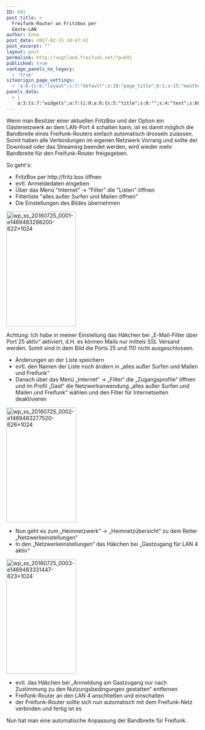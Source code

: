 ```yaml
---
ID: 691
post_title: >
  Freifunk-Router an Fritzbox per
  Gäste-LAN
author: Enno
post_date: 2017-02-15 18:47:42
post_excerpt: ""
layout: post
permalink: http://vogtland.freifunk.net/?p=691
published: true
vantage_panels_no_legacy:
  - 'true'
siteorigin_page_settings:
  - 'a:6:{s:6:"layout";s:7:"default";s:10:"page_title";b:1;s:15:"masthead_margin";b:1;s:13:"footer_margin";b:1;s:13:"hide_masthead";b:0;s:19:"hide_footer_widgets";b:0;}'
panels_data:
  - |
    a:3:{s:7:"widgets";a:7:{i:0;a:6:{s:5:"title";s:0:"";s:4:"text";s:687:"<p>Wenn man Besitzer einer aktuellen FritzBox und der Option ein Gästenetzwerk an dem LAN-Port 4 schalten kann, ist es damit möglich die Bandbreite eines Freifunk-Routers einfach automatisch drosseln zulassen. Somit haben alle Verbindungen im eigenen Netzwerk Vorrang und sollte der Download oder das Streaming beendet werden, wird wieder mehr Bandbreite für den Freifunk-Router freigegeben.</p><p>So geht's:</p><ul><li>FritzBox per http://fritz.box öffnen</li><li>evtl. Anmeldedaten eingeben</li><li>Über das Menü "Internet" -&gt; "Filter" die "Listen" öffnen</li><li>Filterliste "alles außer Surfen und Mailen öffnen"</li><li>Die Einstellungen des Bildes übernehmen</li></ul>";s:20:"text_selected_editor";s:7:"tinymce";s:5:"autop";b:1;s:12:"_sow_form_id";s:13:"58a4c78c91279";s:11:"panels_info";a:7:{s:5:"class";s:31:"SiteOrigin_Widget_Editor_Widget";s:3:"raw";b:0;s:4:"grid";i:0;s:4:"cell";i:0;s:2:"id";i:0;s:9:"widget_id";s:36:"5092ce25-4382-4ef4-9749-b243279475af";s:5:"style";a:1:{s:18:"background_display";s:4:"tile";}}}i:1;a:13:{s:5:"image";i:740;s:14:"image_fallback";s:0:"";s:4:"size";s:6:"medium";s:5:"align";s:7:"default";s:5:"title";s:0:"";s:14:"title_position";s:6:"hidden";s:3:"alt";s:0:"";s:3:"url";s:0:"";s:5:"bound";b:1;s:12:"_sow_form_id";s:13:"58a4c7c8b65a8";s:11:"panels_info";a:6:{s:5:"class";s:30:"SiteOrigin_Widget_Image_Widget";s:4:"grid";i:0;s:4:"cell";i:0;s:2:"id";i:1;s:9:"widget_id";s:36:"d6cf19e4-ce86-4d00-8ac3-44a79c77ba3a";s:5:"style";a:3:{s:5:"class";s:8:"lightbox";s:27:"background_image_attachment";b:0;s:18:"background_display";s:4:"tile";}}s:10:"new_window";b:0;s:10:"full_width";b:0;}i:2;a:6:{s:5:"title";s:0:"";s:4:"text";s:783:"<p><span class="s2">Achtung: Ich habe in meiner Einstellung das Häkchen bei „E-Mail-Filter über Port 25 aktiv“ aktiviert, d.H. es können Mails nur mittels SSL Versand werden. Somit sind in dem Bild die Ports 25 und 110 nicht ausgeschlossen.</span></p><ul class="ol1"><li class="li1"><span class="s2">Änderungen an der Liste speichern</span></li><li class="li1"><span class="s2">evtl. den Namen der Liste noch ändern in „alles außer Surfen und Mailen und Freifunk“</span></li><li class="li1"><span class="s2">Danach über das Menü „Internet“ -&gt; „Filter“ die „Zugangsprofile“ öffnen und im Profil „Gast“ die Netzwerkanwendung „alles außer Surfen und Mailen und Freifunk“ wählen und den Filter für Internetseiten deaktivieren</span></li></ul>";s:20:"text_selected_editor";s:7:"tinymce";s:5:"autop";b:1;s:12:"_sow_form_id";s:13:"58a4c7cd1d429";s:11:"panels_info";a:7:{s:5:"class";s:31:"SiteOrigin_Widget_Editor_Widget";s:3:"raw";b:0;s:4:"grid";i:0;s:4:"cell";i:0;s:2:"id";i:2;s:9:"widget_id";s:36:"4d0964fd-5826-4155-a9b6-6027277a292b";s:5:"style";a:1:{s:18:"background_display";s:4:"tile";}}}i:3;a:13:{s:5:"image";i:741;s:14:"image_fallback";s:0:"";s:4:"size";s:6:"medium";s:5:"align";s:7:"default";s:5:"title";s:0:"";s:14:"title_position";s:6:"hidden";s:3:"alt";s:0:"";s:3:"url";s:0:"";s:5:"bound";b:1;s:12:"_sow_form_id";s:13:"58a4c8415305d";s:10:"new_window";b:0;s:10:"full_width";b:0;s:11:"panels_info";a:7:{s:5:"class";s:30:"SiteOrigin_Widget_Image_Widget";s:3:"raw";b:0;s:4:"grid";i:0;s:4:"cell";i:0;s:2:"id";i:3;s:9:"widget_id";s:36:"71b2d52e-8d6a-4127-ac1a-f7824fc30485";s:5:"style";a:1:{s:18:"background_display";s:4:"tile";}}}i:4;a:6:{s:5:"title";s:0:"";s:4:"text";s:304:"<ul class="ol1"><li class="li1"><span class="s2">Nun geht es zum „Heimnetzwerk“ -&gt; „Heimnetzübersicht“ zu dem Reiter „Netzwerkeinstellungen“</span></li><li class="li1"><span class="s2">In den „Netzwerkeinstellungen“ das Häkchen bei „Gastzugang für LAN 4 aktiv“</span></li></ul>";s:20:"text_selected_editor";s:7:"tinymce";s:5:"autop";b:1;s:12:"_sow_form_id";s:13:"58a4c87b5ddbc";s:11:"panels_info";a:7:{s:5:"class";s:31:"SiteOrigin_Widget_Editor_Widget";s:3:"raw";b:0;s:4:"grid";i:0;s:4:"cell";i:0;s:2:"id";i:4;s:9:"widget_id";s:36:"b6f51983-3c25-427f-b893-81f3f77fe5c1";s:5:"style";a:1:{s:18:"background_display";s:4:"tile";}}}i:5;a:13:{s:5:"image";i:743;s:14:"image_fallback";s:0:"";s:4:"size";s:6:"medium";s:5:"align";s:7:"default";s:5:"title";s:0:"";s:14:"title_position";s:6:"hidden";s:3:"alt";s:0:"";s:3:"url";s:0:"";s:5:"bound";b:1;s:12:"_sow_form_id";s:13:"58a4c89182e0a";s:10:"new_window";b:0;s:10:"full_width";b:0;s:11:"panels_info";a:7:{s:5:"class";s:30:"SiteOrigin_Widget_Image_Widget";s:3:"raw";b:0;s:4:"grid";i:0;s:4:"cell";i:0;s:2:"id";i:5;s:9:"widget_id";s:36:"cfd65773-db7f-4101-845a-9c69245ad788";s:5:"style";a:1:{s:18:"background_display";s:4:"tile";}}}i:6;a:6:{s:5:"title";s:0:"";s:4:"text";s:540:"<ul class="ol1"><li class="li1"><span class="s2">evtl. das Häkchen bei „Anmeldung am Gastzugang nur nach Zustimmung zu den Nutzungsbedingungen gestatten“ entfernen</span></li><li class="li1"><span class="s2">Freifunk-Router an den LAN 4 anschließen und einschalten</span></li><li class="li1"><span class="s2">der Freifunk-Router sollte sich nun automatisch mit dem Freifunk-Netz verbinden und fertig ist es</span></li></ul><p class="p1"><span class="s2">Nun hat man eine automatische Anpassung der Bandbreite für Freifunk.</span></p>";s:20:"text_selected_editor";s:7:"tinymce";s:5:"autop";b:1;s:12:"_sow_form_id";s:13:"58a4c96e3dd36";s:11:"panels_info";a:7:{s:5:"class";s:31:"SiteOrigin_Widget_Editor_Widget";s:3:"raw";b:0;s:4:"grid";i:0;s:4:"cell";i:0;s:2:"id";i:6;s:9:"widget_id";s:36:"3f60f4ec-5ec8-4a7a-8710-bbb953b1652d";s:5:"style";a:1:{s:18:"background_display";s:4:"tile";}}}}s:5:"grids";a:1:{i:0;a:2:{s:5:"cells";i:1;s:5:"style";a:0:{}}}s:10:"grid_cells";a:1:{i:0;a:2:{s:4:"grid";i:0;s:6:"weight";i:1;}}}
---
```

<p>Wenn man Besitzer einer aktuellen FritzBox und der Option ein Gästenetzwerk an dem LAN-Port 4 schalten kann, ist es damit möglich die Bandbreite eines Freifunk-Routers einfach automatisch drosseln zulassen. Somit haben alle Verbindungen im eigenen Netzwerk Vorrang und sollte der Download oder das Streaming beendet werden, wird wieder mehr Bandbreite für den Freifunk-Router freigegeben.</p>
<p>So geht's:</p>
<ul>
<li>FritzBox per http://fritz.box öffnen</li>
<li>evtl. Anmeldedaten eingeben</li>
<li>Über das Menü "Internet" -&gt; "Filter" die "Listen" öffnen</li>
<li>Filterliste "alles außer Surfen und Mailen öffnen"</li>
<li>Die Einstellungen des Bildes übernehmen</li>
</ul>
<img src="http://vogtland.freifunk.net/wordpress/wp-content/uploads/2017/02/wp_ss_20160725_0001-e1469483298200-622x1024-182x300.png" width="182" height="300" srcset="http://vogtland.freifunk.net/wordpress/wp-content/uploads/2017/02/wp_ss_20160725_0001-e1469483298200-622x1024-182x300.png 182w, http://vogtland.freifunk.net/wordpress/wp-content/uploads/2017/02/wp_ss_20160725_0001-e1469483298200-622x1024.png 622w" title="wp_ss_20160725_0001-e1469483298200-622×1024" class="so-widget-image">
<p><span class="s2">Achtung: Ich habe in meiner Einstellung&nbsp;das Häkchen bei „E-Mail-Filter über Port 25 aktiv“ aktiviert, d.H.&nbsp;es können Mails nur mittels SSL Versand werden. Somit sind in dem Bild die Ports 25 und 110 nicht ausgeschlossen.</span></p>
<ul class="ol1">
<li class="li1"><span class="s2">Änderungen an der Liste speichern</span></li>
<li class="li1"><span class="s2">evtl. den Namen der Liste noch ändern in „alles außer Surfen und Mailen und Freifunk“</span></li>
<li class="li1"><span class="s2">Danach über das Menü „Internet“ -&gt; „Filter“ die „Zugangsprofile“ öffnen und im Profil „Gast“ die Netzwerkanwendung „alles außer Surfen und Mailen und Freifunk“ wählen und den Filter für Internetseiten deaktivieren</span></li>
</ul>
<img src="http://vogtland.freifunk.net/wordpress/wp-content/uploads/2017/02/wp_ss_20160725_0002-e1469483277520-626x1024-183x300.png" width="183" height="300" srcset="http://vogtland.freifunk.net/wordpress/wp-content/uploads/2017/02/wp_ss_20160725_0002-e1469483277520-626x1024-183x300.png 183w, http://vogtland.freifunk.net/wordpress/wp-content/uploads/2017/02/wp_ss_20160725_0002-e1469483277520-626x1024.png 626w" title="wp_ss_20160725_0002-e1469483277520-626×1024" class="so-widget-image">
<ul class="ol1">
<li class="li1"><span class="s2">Nun geht es zum „Heimnetzwerk“ -&gt; „Heimnetzübersicht“ zu&nbsp;dem Reiter „Netzwerkeinstellungen“</span></li>
<li class="li1"><span class="s2">In den „Netzwerkeinstellungen“ das Häkchen bei „Gastzugang für LAN 4 aktiv“</span></li>
</ul>
<img src="http://vogtland.freifunk.net/wordpress/wp-content/uploads/2017/02/wp_ss_20160725_0003-e1469483331447-623x1024-183x300.png" width="183" height="300" srcset="http://vogtland.freifunk.net/wordpress/wp-content/uploads/2017/02/wp_ss_20160725_0003-e1469483331447-623x1024-183x300.png 183w, http://vogtland.freifunk.net/wordpress/wp-content/uploads/2017/02/wp_ss_20160725_0003-e1469483331447-623x1024.png 623w" title="wp_ss_20160725_0003-e1469483331447-623×1024" class="so-widget-image">
<ul class="ol1">
<li class="li1"><span class="s2">evtl. das Häkchen bei „Anmeldung am Gastzugang nur nach Zustimmung zu den Nutzungsbedingungen gestatten“ entfernen</span></li>
<li class="li1"><span class="s2">Freifunk-Router an den LAN 4 anschließen und einschalten</span></li>
<li class="li1"><span class="s2">der Freifunk-Router sollte sich nun automatisch mit dem Freifunk-Netz verbinden und fertig ist es</span></li>
</ul>
<p class="p1"><span class="s2">Nun hat man eine automatische Anpassung der Bandbreite für Freifunk.</span></p>